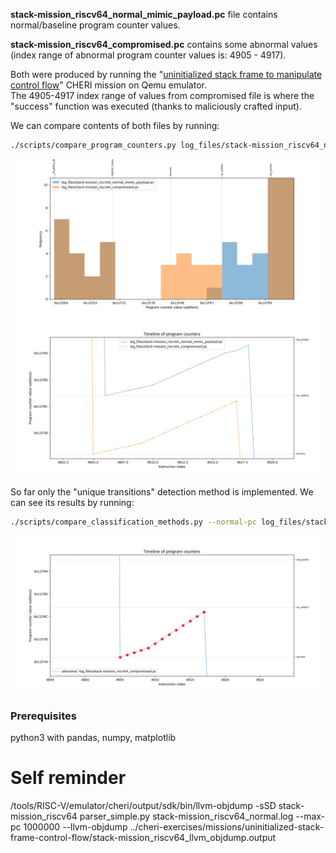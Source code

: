 

**stack-mission_riscv64_normal_mimic_payload.pc** file contains normal/baseline program counter values.  

**stack-mission_riscv64_compromised.pc** contains some abnormal values (index range of abnormal program counter values is: 4905 - 4917).  

Both were produced by running the "[uninitialized stack frame to manipulate control flow](https://ctsrd-cheri.github.io/cheri-exercises/missions/uninitialized-stack-frame-control-flow/index.html)" CHERI mission on Qemu emulator.  
The 4905-4917 index range of values from compromised file is where the "success" function was executed (thanks to maliciously crafted input).  

We can compare contents of both files by running:  
```bash
./scripts/compare_program_counters.py log_files/stack-mission_riscv64_normal_mimic_payload.pc log_files/stack-mission_riscv64_compromised.pc --function-ranges log_files/stack-mission_riscv64_llvm_objdump_ranges.json
```  

![](./images/histogram.png)    
![](./images/timeline.png)    

So far only the "unique transitions" detection method is implemented. We can see its results by running:  
```bash
./scripts/compare_classification_methods.py --normal-pc log_files/stack-mission_riscv64_normal_mimic_payload.pc --abnormal-pc log_files/stack-mission_riscv64_compromised.pc  --function-ranges log_files/stack-mission_riscv64_llvm_objdump_ranges.json
```  

![](./images/unique_transitions.png)    

### Prerequisites
python3 with pandas, numpy, matplotlib



# Self reminder
/tools/RISC-V/emulator/cheri/output/sdk/bin/llvm-objdump -sSD stack-mission_riscv64
parser_simple.py stack-mission_riscv64_normal.log --max-pc 1000000 --llvm-objdump ../cheri-exercises/missions/uninitialized-stack-frame-control-flow/stack-mission_riscv64_llvm_objdump.output
